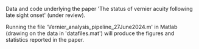 Data and code underlying the paper 'The status of vernier acuity following late sight onset' (under review).

Running the file 'Vernier_analysis_pipeline_27June2024.m' in Matlab (drawing on the data in 'datafiles.mat') will produce the figures and statistics reported in the paper. 
